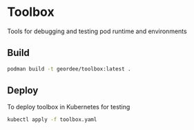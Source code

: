 # Toolbox

Tools for debugging and testing pod runtime and environments

## Build

```bash
podman build -t geordee/toolbox:latest .
```

## Deploy

To deploy toolbox in Kubernetes for testing

```bash
kubectl apply -f toolbox.yaml
```

